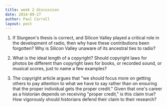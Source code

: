 ```yaml
---
title: week 2 discussion
date: 2014-09-27
author: Paul Carroll
layout: post
---
```


1) If Sturgeon's thesis is correct, and Silicon Valley played a critical role in the development of radio, then why have these contributions been forgotten? Why is Silicon Valley unaware of its ancestral ties to radio?

2) What is the ideal length of a copyright? Should copyright laws for photos be different than copyright laws for books, or recorded sound, or musical scores, just to name a few examples?

3) The copyright article argues that "we should focus more on getting others to pay attention to what we have to say rather than on ensuring that the proper individual gets the proper credit." Given that one's career as a historian depends on receiving "proper credit," is this claim true? How vigorously should historians defend their claim to their research?